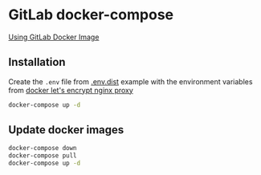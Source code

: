 # GitLab docker-compose

[Using GitLab Docker Image](https://docs.gitlab.com/omnibus/docker/)

## Installation

Create the `.env` file from [.env.dist](.env.dist) example with the
environment variables from [docker let's encrypt nginx proxy](https://github.com/JrCs/docker-letsencrypt-nginx-proxy-companion/wiki/Basic-usage)

```bash
docker-compose up -d
```

## Update docker images

```bash
docker-compose down
docker-compose pull
docker-compose up -d
```